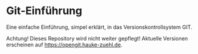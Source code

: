 # Git-Einführung

Eine einfache Einführung, simpel erklärt, in das Versionskontrollsystem
GIT.

Achtung!
Dieses Repository wird nicht weiter gepflegt! Aktuelle Versionen erscheinen auf <https://opengit.hauke-zuehl.de>.
